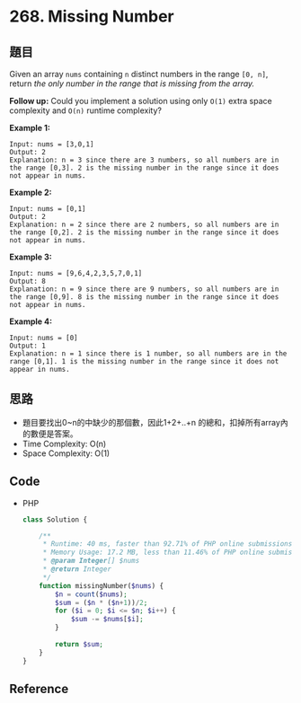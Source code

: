 # 268. Missing Number

## 題目

Given an array `nums` containing `n` distinct numbers in the range `[0, n]`, return *the only number in the range that is missing from the array.*

**Follow up:** Could you implement a solution using only `O(1)` extra space complexity and `O(n)` runtime complexity?

**Example 1:**

```
Input: nums = [3,0,1]
Output: 2
Explanation: n = 3 since there are 3 numbers, so all numbers are in the range [0,3]. 2 is the missing number in the range since it does not appear in nums.

```

**Example 2:**

```
Input: nums = [0,1]
Output: 2
Explanation: n = 2 since there are 2 numbers, so all numbers are in the range [0,2]. 2 is the missing number in the range since it does not appear in nums.

```

**Example 3:**

```
Input: nums = [9,6,4,2,3,5,7,0,1]
Output: 8
Explanation: n = 9 since there are 9 numbers, so all numbers are in the range [0,9]. 8 is the missing number in the range since it does not appear in nums.

```

**Example 4:**

```
Input: nums = [0]
Output: 1
Explanation: n = 1 since there is 1 number, so all numbers are in the range [0,1]. 1 is the missing number in the range since it does not appear in nums.

```

## 思路

- 題目要找出0~n的中缺少的那個數，因此1+2+..+n 的總和，扣掉所有array內的數便是答案。
- Time Complexity: O(n)
- Space Complexity: O(1)

## Code

- PHP

    ```php
    class Solution {

        /**
         * Runtime: 40 ms, faster than 92.71% of PHP online submissions for Missing Number.
         * Memory Usage: 17.2 MB, less than 11.46% of PHP online submissions for Missing Number.
         * @param Integer[] $nums
         * @return Integer
         */
        function missingNumber($nums) {
            $n = count($nums);
            $sum = ($n * ($n+1))/2;
            for ($i = 0; $i <= $n; $i++) {
                $sum -= $nums[$i];
            }
            
            return $sum;
        }
    }
    ```

## Reference